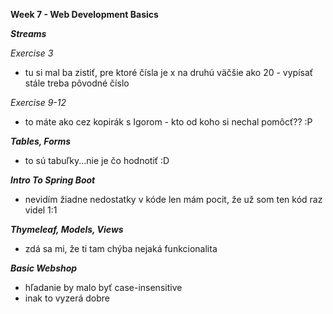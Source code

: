 **Week 7 - Web Development Basics**

***Streams***

*Exercise 3*
- tu si mal ba zistiť, pre ktoré čísla je x na druhú väčšie ako 20 - vypísať stále treba pôvodné číslo

*Exercise 9-12*
- to máte ako cez kopirák s Igorom - kto od koho si nechal pomôcť?? :P

***Tables, Forms***
- to sú tabuľky...nie je čo hodnotiť :D

***Intro To Spring Boot***
- nevidím žiadne nedostatky v kóde len mám pocit, že už som ten kód raz videl 1:1

***Thymeleaf, Models, Views***
- zdá sa mi, že ti tam chýba nejaká funkcionalita

***Basic Webshop***
- hľadanie by malo byť case-insensitive
- inak to vyzerá dobre
